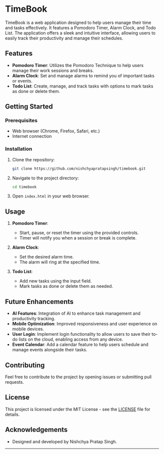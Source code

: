 # TimeBook

TimeBook is a web application designed to help users manage their time and tasks effectively. It features a Pomodoro Timer, Alarm Clock, and Todo List. The application offers a sleek and intuitive interface, allowing users to easily track their productivity and manage their schedules.

## Features

- **Pomodoro Timer**: Utilizes the Pomodoro Technique to help users manage their work sessions and breaks.
- **Alarm Clock**: Set and manage alarms to remind you of important tasks or events.
- **Todo List**: Create, manage, and track tasks with options to mark tasks as done or delete them.

## Getting Started

### Prerequisites

- Web browser (Chrome, Firefox, Safari, etc.)
- Internet connection

### Installation

1. Clone the repository:
    ```bash
    git clone https://github.com/nishchyapratapsingh/timebook.git
    ```

2. Navigate to the project directory:
    ```bash
    cd timebook
    ```

3. Open `index.html` in your web browser.

## Usage

1. **Pomodoro Timer**:
    - Start, pause, or reset the timer using the provided controls.
    - Timer will notify you when a session or break is complete.

2. **Alarm Clock**:
    - Set the desired alarm time.
    - The alarm will ring at the specified time.

3. **Todo List**:
    - Add new tasks using the input field.
    - Mark tasks as done or delete them as needed.

## Future Enhancements

- **AI Features**: Integration of AI to enhance task management and productivity tracking.
- **Mobile Optimization**: Improved responsiveness and user experience on mobile devices.
- **User Login**: Implement login functionality to allow users to save their to-do lists on the cloud, enabling access from any device.
- **Event Calendar**: Add a calendar feature to help users schedule and manage events alongside their tasks.

## Contributing

Feel free to contribute to the project by opening issues or submitting pull requests. 

## License

This project is licensed under the MIT License - see the [LICENSE](LICENSE) file for details.

## Acknowledgements

- Designed and developed by Nishchya Pratap Singh.

---
